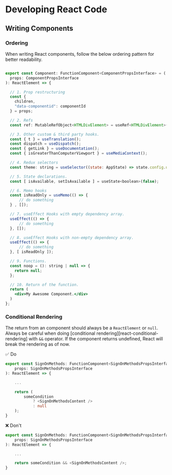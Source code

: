 # Developing React Code

## Writing Components

### Ordering

When writing React components, follow the below ordering pattern for better readability.

```jsx

export const Component: FunctionComponent<ComponentPropsInterface> = (
  props: ComponentPropsInterface
): ReactElement => {

  // 1. Prop restructuring
  const {
    children,
    "data-componentid": componentId
  } = props;

  // 2. Refs
  const ref: MutableRefObject<HTMLDivElement> = useRef<HTMLDivElement>(null);

  // 3. Other custom & third party hooks.
  const { t } = useTranslation();
  const dispatch = useDispatch();
  const { getLink } = useDocumentation();
  const { isGreaterThanComputerViewport } = useMediaContext();

  // 4. Redux selectors
  const theme: string = useSelector((state: AppState) => state.config.ui.theme?.name);

  // 5. State declarations.
  const [ isAvailable, setIsAvailable ] = useState<boolean>(false);

  // 6. Memo hooks
  const isReadOnly = useMemo(() => {
      // do something
  } , []);

  // 7. useEffect Hooks with empty dependency array.
  useEffect(() => {
      // do something
  }, []);

  // 8. useEffect Hooks with non-empty dependency array.
  useEffect(() => {
      // do something
  }, [ isReadOnly ]);

  // 9. Functions.
  const noop = (): string | null => {
    return null;
  };

  // 10. Return of the function.
  return (
    <div>My Awesome Component.</div>
  )
};
```

### Conditional Rendering

The return from an component should always be a `ReactElement` or `null`. Always be careful when doing
[conditional rendering][react-conditional-rendering] with `&&` operator. If the component returns undefined, React
will break the rendering as of now.

:white_check_mark: Do

```typescript
export const SignOnMethods: FunctionComponent<SignOnMethodsPropsInterface> = (
    props: SignOnMethodsPropsInterface
): ReactElement => {

    ...

    return (
        someCondition
            ? <SignOnMethodsContent />
            : null
    );
}
```

:x: Don't

```typescript
export const SignOnMethods: FunctionComponent<SignOnMethodsPropsInterface> = (
    props: SignOnMethodsPropsInterface
): ReactElement => {

    ...

    return someCondition && <SignOnMethodsContent />;
}
```
